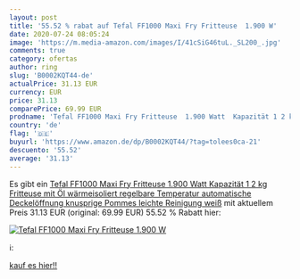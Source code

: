 ```yaml
---
layout: post
title: '55.52 % rabat auf Tefal FF1000 Maxi Fry Fritteuse  1.900 W'
date: 2020-07-24 08:05:24
image: 'https://m.media-amazon.com/images/I/41cSiG46tuL._SL200_.jpg'
comments: true
category: ofertas
author: ring
slug: 'B0002KQT44-de'
actualPrice: 31.13 EUR
currency: EUR
price: 31.13
comparePrice: 69.99 EUR
prodname: 'Tefal FF1000 Maxi Fry Fritteuse  1.900 Watt  Kapazität 1 2 kg  Fritteuse mit Öl  wärmeisoliert  regelbare Temperatur  automatische Deckelöffnung  knusprige Pommes  leichte Reinigung  weiß'
country: 'de'
flag: '🇩🇪'
buyurl: 'https://www.amazon.de/dp/B0002KQT44/?tag=tolees0ca-21'
descuento: '55.52'
average: '31.13'
---
```


Es gibt ein [Tefal FF1000 Maxi Fry Fritteuse  1.900 Watt  Kapazität 1 2 kg  Fritteuse mit Öl  wärmeisoliert  regelbare Temperatur  automatische Deckelöffnung  knusprige Pommes  leichte Reinigung  weiß](https://www.amazon.de/dp/B0002KQT44/?tag=tolees0ca-21) mit aktuellem Preis 31.13 EUR (original: 69.99 EUR) 55.52 % Rabatt hier:

[![Tefal FF1000 Maxi Fry Fritteuse  1.900 W](https://m.media-amazon.com/images/I/41cSiG46tuL._SL200_.jpg)](https://www.amazon.de/dp/B0002KQT44/?tag=tolees0ca-21)

ℹ️:


[kauf es hier!!](https://www.amazon.de/dp/B0002KQT44/?tag=tolees0ca-21)
